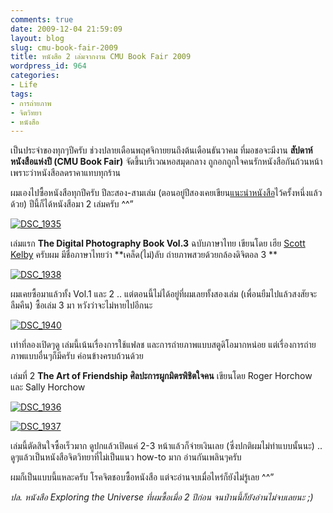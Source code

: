 ```yaml
---
comments: true
date: 2009-12-04 21:59:09
layout: blog
slug: cmu-book-fair-2009
title: หนังสือ 2 เล่มจากงาน CMU Book Fair 2009
wordpress_id: 964
categories:
- Life
tags:
- การถ่ายภาพ
- จิตวิทยา
- หนังสือ
---
```


เป็นประจำของทุกๆปีครับ ช่วงปลายเดือนพฤศจิกายยนถึงต้นเดือนธันวาคม ที่มอชอจะมีงาน **สัปดาห์หนังสือแห่งปี (CMU Book Fair)** จัดขึ้นบริเวณหอสมุดกลาง ถูกอกถูกใจคนรักหนังสือกันถ้วนหน้า เพราะว่าหนังสือลดราคาแทบทุกร้าน 

 

ผมเองไปซื้อหนังสือทุกปีครับ ปีละสอง-สามเล่ม (ตอนอยู่ปีสองเคยเขียน[แนะนำหนังสือ](http://www.armno.in.th/20071203/bookpreview1)ไว้ครั้งหนึ่งแล้วด้วย) ปีนี้ก็ได้หนังสือมา 2 เล่มครับ ^^”

 

[![DSC_1935](http://www.armno.in.th/wp-content/uploads/2009/12/DSC_1935_thumb.jpg)](http://www.armno.in.th/wp-content/uploads/2009/12/DSC_1935.jpg)

  

เล่มแรก **The Digital Photography Book Vol.3** ฉบับภาษาไทย เขียนโดย เฮีย [Scott Kelby](http://www.scottkelby.com) ครับผม มีชื่อภาษาไทยว่า **เคล็ด(ไม่)ลับ ถ่ายภาพสวยด้วยกล้องดิจิตอล 3 **

 

[![DSC_1938](http://www.armno.in.th/wp-content/uploads/2009/12/DSC_1938_thumb.jpg)](http://www.armno.in.th/wp-content/uploads/2009/12/DSC_1938.jpg)

 

ผมเคยซื้อมาแล้วทั้ง Vol.1 และ 2 .. แต่ตอนนี้ไม่ได้อยู่ที่ผมเลยทั้งสองเล่ม (เพื่อนยืมไปแล้วสงสัยจะลืมคืน) ซื้อเล่ม 3 มา หวังว่าจะไม่หายไปอีกนะ

 

[![DSC_1940](http://www.armno.in.th/wp-content/uploads/2009/12/DSC_1940_thumb.jpg)](http://www.armno.in.th/wp-content/uploads/2009/12/DSC_1940.jpg)

 

เท่าที่ลองเปิดๆดู เล่มนี้เน้นเรื่องการใช้แฟลช และการถ่ายภาพแบบสตูดิโอมากหน่อย แต่เรื่องการถ่ายภาพแบบอื่นๆก็มีครับ ค่อนข้างครบถ้วนด้วย

 

เล่มที่ 2 **The Art of Friendship ศิลปะการผูกมิตรพิชิตใจคน** เขียนโดย Roger Horchow และ Sally Horchow

 

[![DSC_1936](http://www.armno.in.th/wp-content/uploads/2009/12/DSC_1936_thumb.jpg)](http://www.armno.in.th/wp-content/uploads/2009/12/DSC_1936.jpg)

 

[![DSC_1937](http://www.armno.in.th/wp-content/uploads/2009/12/DSC_1937_thumb.jpg)](http://www.armno.in.th/wp-content/uploads/2009/12/DSC_1937.jpg)

 

เล่มนี้ตัดสินใจซื้อเร็วมาก ดูปกแล้วเปิดแค่ 2-3 หน้าแล้วก็จ่ายเงินเลย (ซึ่งปกติผมไม่ทำแบบนั้นนะ) .. ดูๆแล้วเป็นหนังสือจิตวิทยาที่ไม่เป็นแนว how-to มาก อ่านกันเพลินๆครับ

 

ผมก็เป็นแบบนี้แหละครับ โรคจิตชอบซื้อหนังสือ แต่จะอ่านจบเมื่อไหร่ก็ยังไม่รู้เลย ^^”

 

_ปล. หนังสือ Exploring the Universe ที่ผมซื้อเมื่อ 2 ปีก่อน จนป่านนี้ก็ยังอ่านไม่จบเลยนะ ;)_
